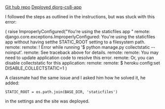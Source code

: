 [Git hub repo](https://github.com/emukupa/djorg)
[Deployed djorg-cs8-app](https://djorg-cs8-app.herokuapp.com/admin/login)

I followed the steps as outlined in the instructions, but was stuck with this error:

(
raise ImproperlyConfigured("You're using the staticfiles app "
remote: django.core.exceptions.ImproperlyConfigured: You're using the staticfiles app without having setthe STATIC_ROOT setting to a filesystem path.
remote:
remote: ! Error while running '$ python manage.py collectstatic --noinput'.
remote: See traceback above for details.
remote:
remote: You may need to update application code to resolve this error.
remote: Or, you can disable collectstatic for this application:
remote:
remote: $ heroku config:set DISABLE_COLLECTSTATIC=1
)

A classmate had the same issue and I asked him how he solved it, he added:

`STATIC_ROOT = os.path.join(BASE_DIR, 'staticfiles')`

in the settings and the site was deployed.
